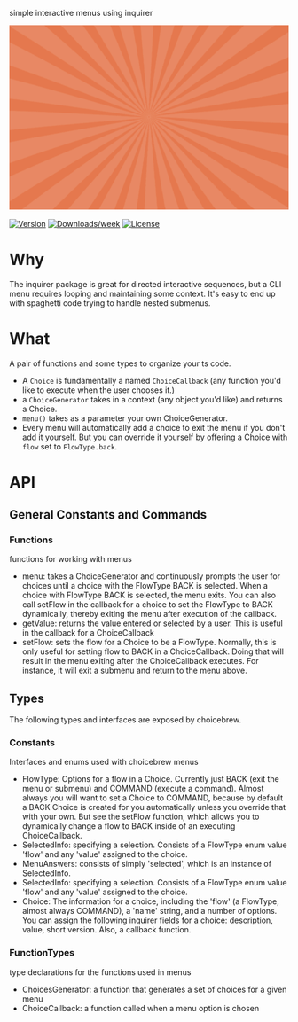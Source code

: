 
[//]: # ( ns__file unit: standard, comp: README.md )

[//]: # ( ns__custom_start beginning )

[//]: # ( ns__custom_end beginning )

[//]: # ( ns__start_section intro )

[//]: # ( ns__custom_start description )
simple interactive menus using inquirer

![](src/custom/images/choicebrew.gif)

[//]: # ( ns__custom_end description )

[//]: # ( ns__custom_start afterDescription )

[//]: # ( ns__custom_end afterDescription )

[//]: # ( ns__custom_start badges )

[//]: # ( ns__start_section usageSection )

[![Version](https://img.shields.io/npm/v/choicebrew.svg)](https://npmjs.org/package/choicebrew)
[![Downloads/week](https://img.shields.io/npm/dw/choicebrew.svg)](https://npmjs.org/package/choicebrew)
[![License](https://img.shields.io/npm/l/choicebrew.svg)](https://github.com/YizYah/choicebrew/blob/master/package.json)

[//]: # ( ns__custom_end badges )

[//]: # ( ns__end_section intro )


[//]: # ( ns__start_section api )


[//]: # ( ns__custom_start APIIntro )
# Why
The inquirer package is great for directed interactive sequences, but a CLI menu requires looping and maintaining some context.  It's easy to end up with spaghetti code trying to handle nested submenus.

# What
A pair of functions and some types to organize your ts code.
* A `Choice` is fundamentally a named `ChoiceCallback` (any function you'd like to execute when the user chooses it.)
* a `ChoiceGenerator` takes in a context (any object you'd like) and returns a Choice.  
* `menu()` takes as a parameter your own ChoiceGenerator.
* Every menu will automatically add a choice to exit the menu if you don't add it yourself. But you can override it yourself by offering a Choice with `flow` set to `FlowType.back`.

# API

[//]: # ( ns__custom_end APIIntro )


[//]: # ( ns__custom_start constantsIntro )
## General Constants and Commands

[//]: # ( ns__custom_end constantsIntro )


[//]: # ( ns__start_section constants-functions )

### Functions
functions for working with menus
* menu: takes a ChoiceGenerator and continuously prompts the user for choices until a choice with the FlowType BACK is selected. When a choice with FlowType BACK is selected, the menu exits. You can also call setFlow in the callback for a choice to set the FlowType to BACK dynamically, thereby exiting the menu after execution of the callback.
* getValue: returns the value entered or selected by a user.  This is useful in the callback for a ChoiceCallback
* setFlow: sets the flow for a Choice to be a FlowType.  Normally, this is only useful for setting flow to BACK in a ChoiceCallback.  Doing that will result in the menu exiting after the ChoiceCallback executes.  For instance, it will exit a submenu and return to the menu above.

[//]: # ( ns__end_section constants-functions )




[//]: # ( ns__start_section types )

[//]: # ( ns__custom_start typeIntro )
## Types
The following types and interfaces are exposed by choicebrew.

[//]: # ( ns__custom_end typeIntro )


[//]: # ( ns__start_section types-constants )

### Constants
Interfaces and enums used with choicebrew menus
* FlowType: Options for a flow in a Choice.  Currently just BACK (exit the menu or submenu) and COMMAND (execute a command).  Almost always you will want to set a Choice to COMMAND, because by default a BACK Choice is created for you automatically unless you override that with your own.  But see the setFlow function, which allows you to dynamically change a flow to BACK inside of an executing ChoiceCallback.
* SelectedInfo: specifying a selection.  Consists of a FlowType enum value &#x27;flow&#x27; and any &#x27;value&#x27; assigned to the choice.
* MenuAnswers: consists of simply &#x27;selected&#x27;, which is an instance of SelectedInfo.
* SelectedInfo: specifying a selection.  Consists of a FlowType enum value &#x27;flow&#x27; and any &#x27;value&#x27; assigned to the choice.
* Choice: The information for a choice, including the &#x27;flow&#x27; (a FlowType, almost always COMMAND), a &#x27;name&#x27; string, and a number of options. You can assign the following inquirer fields for a choice: description, value, short version.  Also, a callback function.

[//]: # ( ns__end_section types-constants )


[//]: # ( ns__start_section types-functionTypes )

### FunctionTypes
type declarations for the functions used in menus
* ChoicesGenerator: a function that generates a set of choices for a given menu
* ChoiceCallback: a function called when a menu option is chosen

[//]: # ( ns__end_section types-functionTypes )




[//]: # ( ns__end_section types )


[//]: # ( ns__end_section api )

